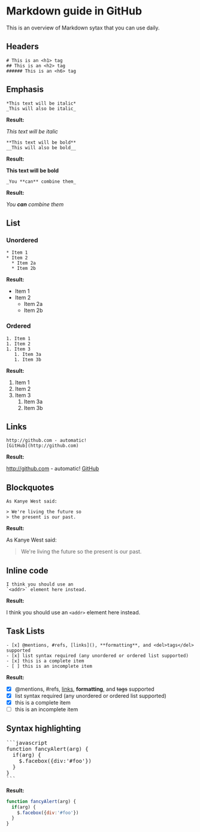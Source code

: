 # Markdown guide in GitHub
This is an overview of Markdown sytax that you can use daily.

## Headers
```
# This is an <h1> tag
## This is an <h2> tag
###### This is an <h6> tag
```

## Emphasis
```
*This text will be italic*
_This will also be italic_
```
**Result:**

*This text will be italic*

```
**This text will be bold**
__This will also be bold__
```
**Result:**

**This text will be bold**

```
_You **can** combine them_
```
**Result:**

_You **can** combine them_

## List

### Unordered
```
* Item 1
* Item 2
  * Item 2a
  * Item 2b
```
**Result:**

* Item 1
* Item 2
  * Item 2a
  * Item 2b

### Ordered
```
1. Item 1
1. Item 2
1. Item 3
   1. Item 3a
   1. Item 3b
```
**Result:**

1. Item 1
1. Item 2
1. Item 3
   1. Item 3a
   1. Item 3b

## Links
```
http://github.com - automatic!
[GitHub](http://github.com)
```
**Result:**

http://github.com - automatic!
[GitHub](http://github.com)

## Blockquotes
```
As Kanye West said:

> We're living the future so
> the present is our past.
```
**Result:**

As Kanye West said:

> We're living the future so
> the present is our past.

## Inline code
```
I think you should use an
`<addr>` element here instead.
```
**Result:**

I think you should use an
`<addr>` element here instead.

## Task Lists
```
- [x] @mentions, #refs, [links](), **formatting**, and <del>tags</del> supported
- [x] list syntax required (any unordered or ordered list supported)
- [x] this is a complete item
- [ ] this is an incomplete item
```
**Result:**

- [x] @mentions, #refs, [links](), **formatting**, and <del>tags</del> supported
- [x] list syntax required (any unordered or ordered list supported)
- [x] this is a complete item
- [ ] this is an incomplete item

## Syntax highlighting
<pre>
```javascript
function fancyAlert(arg) {
  if(arg) {
    $.facebox({div:'#foo'})
  }
}
```
</pre>

**Result:**

```javascript
function fancyAlert(arg) {
  if(arg) {
    $.facebox({div:'#foo'})
  }
}
```
